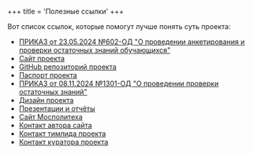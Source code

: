 +++
title = 'Полезные ссылки'
+++

Вот список ссылок, которые помогут лучше понять суть проекта:

- [ПРИКАЗ от 23.05.2024 №602-ОД "О проведении анкетирования и проверки остаточных знаний обучающихся"](https://clck.ru/3DR5Ck)
- [Сайт проекта](https://residualknowledge.ru/)
- [GitHub репозиторий проекта](https://github.com/Ostatochniye-znaniya/Project)
- [Паспорт проекта](https://clck.ru/3Dagam)
- [ПРИКАЗ от 08.11.2024 №1301-ОД "О проведении проверки остаточных знаний"](https://clck.ru/3HPsW4)
- [Дизайн проекта](https://www.figma.com/design/w1cRI2iKMdEanCI0lubTXN/%D0%9E%D1%81%D1%82%D0%B0%D1%82%D0%BE%D1%87%D0%BD%D1%8B%D0%B5-%D0%B7%D0%BD%D0%B0%D0%BD%D0%B8%D1%8F?node-id=0-1&t=HHWjHmKqJu1u0jX4-1)
- [Презентации и отчёты](https://clck.ru/3DagLa)
- [Сайт Мосполитеха](https://mospolytech.ru/)
- [Контакт автора сайта](https://t.me/vovan3588)
- [Контакт тимлида проекта](https://t.me//zyk0vad)
- [Контакт куратора проекта](https://t.me//OsminVV)
